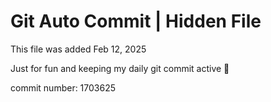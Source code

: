# Git Auto Commit | Hidden File

This file was added Feb 12, 2025

Just for fun and keeping my daily git commit active 🤪

commit number: 1703625
